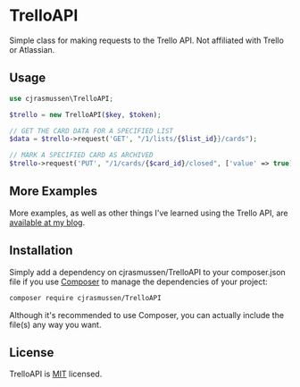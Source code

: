 # TrelloAPI

Simple class for making requests to the Trello API.  Not affiliated with Trello or Atlassian.


## Usage

```php
use cjrasmussen\TrelloAPI;

$trello = new TrelloAPI($key, $token);

// GET THE CARD DATA FOR A SPECIFIED LIST
$data = $trello->request('GET', "/1/lists/{$list_id}}/cards");

// MARK A SPECIFIED CARD AS ARCHIVED
$trello->request('PUT', "/1/cards/{$card_id}/closed", ['value' => true]);
```

## More Examples

More examples, as well as other things I've learned using the Trello API, are [available at my blog](https://blog.cjr.dev/tag/trello-automation/).

## Installation

Simply add a dependency on cjrasmussen/TrelloAPI to your composer.json file if you use [Composer](https://getcomposer.org/) to manage the dependencies of your project:

```sh
composer require cjrasmussen/TrelloAPI
```

Although it's recommended to use Composer, you can actually include the file(s) any way you want.


## License

TrelloAPI is [MIT](http://opensource.org/licenses/MIT) licensed.